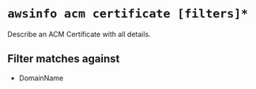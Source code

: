 # `awsinfo acm certificate [filters]*`

Describe an ACM Certificate with all details. 

## Filter matches against

* DomainName
